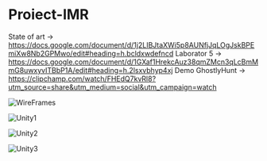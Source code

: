 # Proiect-IMR
State of art -> https://docs.google.com/document/d/1j2LIBJtaXWi5p8AUNfjJqLOgJskBPEmiXw8Nb2GPMwo/edit#heading=h.bcldxwdefncd
Laborator 5 -> https://docs.google.com/document/d/1GXaf1HrekcAuz38qmZMcn3qLcBmMmG8uwxyvITBbP1A/edit#heading=h.2lsxvbhyp4xj
Demo GhostlyHunt -> https://clipchamp.com/watch/FHEdQ7kvRl8?utm_source=share&utm_medium=social&utm_campaign=watch

![WireFrames](https://github.com/Proiect-IMR/Proiect-IMR/assets/36382081/0e48121d-1824-42eb-904b-abd63a957324)

![Unity1](https://github.com/Proiect-IMR/Proiect-IMR/assets/36382081/8ea0aca9-1f0b-4425-878f-fb2081d88458)

![Unity2](https://github.com/Proiect-IMR/Proiect-IMR/assets/36382081/79895430-a05b-440a-b5df-d74ab14e5200)

![Unity3](https://github.com/Proiect-IMR/Proiect-IMR/assets/36382081/79c495c0-93b6-46cc-ba77-ad52884bea87)


